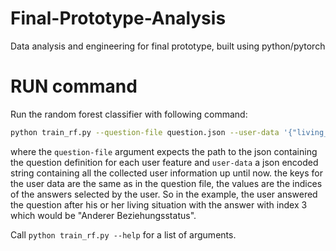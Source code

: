 # Final-Prototype-Analysis

Data analysis and engineering for final prototype, built using python/pytorch

# RUN command

Run the random forest classifier with following command:

```bash
python train_rf.py --question-file question.json --user-data '{"living_situation": 3}'
```

where the `question-file` argument expects the path to the json containing the
question definition for each user feature and `user-data` a json encoded string containing all the collected user information up until now. the keys for the user data are the same as in the question file, the values are the indices of the answers selected by the user. So in the example, the user answered the question after his or her living situation with the answer with index 3 which would be "Anderer Beziehungsstatus".

Call `python train_rf.py --help` for a list of arguments.

